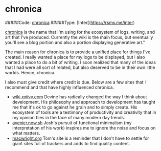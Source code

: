 # chronica
#####Code: [chronica](https://github.com/ckipp01/chronica)
#####Type: [Inter[(https://rsms.me/inter)

[chronica](https://chronica.xyz) is the name that I'm using for the ecosystem of
logs, writing, and art that I've produced. Currently the wiki is the main focus,
but eventually you'll see a blog portion and also a portion displaying
generative art."

The main reason for chronica is to provide a unified place for things I've
created. I really wanted a place for my logs to be displayed, but I also wanted
a place to do a bit of writing. I soon realized that many of the ideas that I
had were all sort of related, but also deserved to be in their own little
worlds. Hence, chronica.

I also must give credit where credit is due. Below are a few sites that I
recommend and that have highly influenced chronica.

  - [wiki.xxiivv.com](https://wiki.xxiivv.com/#home) Devine has radically
    changed the way I think about development. His philosophy and approach to
    development has taught me that it's ok to go against he grain and to simply
    create. His ecosystem of tools are a testimony of productivity and
    creativity that in my opinion flies in the face of many modern day trends.
  - [avenier.now.sh](https://avanier.now.sh) Josh's pursuit of functional
    minimalism (my interpretation of his work) inspires me to ignore the noise
    and focus on what matters.
  - [macwright.org](https://macwright.org) Tom's site is a reminder that I don't
    have to settle for giant sites full of trackers and adds to find quality
    content.
